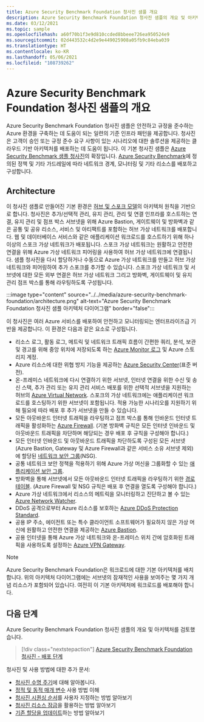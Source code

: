 ```yaml
---
title: Azure Security Benchmark Foundation 청사진 샘플 개요
description: Azure Security Benchmark Foundation 청사진 샘플의 개요 및 아키텍처.
ms.date: 03/12/2021
ms.topic: sample
ms.openlocfilehash: a60f70b1f3e9d810ccded8bbeee726ea950524e9
ms.sourcegitcommit: 02d443532c4d2e9e449025908a05fb9c84eba039
ms.translationtype: HT
ms.contentlocale: ko-KR
ms.lasthandoff: 05/06/2021
ms.locfileid: "108739262"
---
```

# <a name="overview-of-the-azure-security-benchmark-foundation-blueprint-sample"></a>Azure Security Benchmark Foundation 청사진 샘플의 개요

Azure Security Benchmark Foundation 청사진 샘플은 안전하고 규정을 준수하는 Azure 환경을 구축하는 데 도움이 되는 일련의 기준 인프라 패턴을 제공합니다. 청사진은 고객이 승인 또는 규정 준수 요구 사항이 있는 시나리오에 대한 솔루션을 제공하는 클라우드 기반 아키텍처를 배포하는 데 도움이 됩니다. 이 기본 청사진 샘플은 [Azure Security Benchmark 샘플 청사진](../azure-security-benchmark.md)의 확장입니다. [Azure Security Benchmark](../../../../security/benchmarks/index.yml)에 정의된 정책 및 기타 가드레일에 따라 네트워크 경계, 모니터링 및 기타 리소스를 배포하고 구성합니다.

## <a name="architecture"></a>Architecture

이 청사진 샘플로 만들어진 기본 환경은 [허브 및 스포크 모델](/azure/architecture/reference-architectures/hybrid-networking/hub-spoke)의 아키텍처 원칙을 기반으로 합니다.
청사진은 추가/선택적 관리, 유지 관리, 관리 및 연결 인프라를 호스트하는 연결, 유지 관리 및 점프 박스 서브넷을 위해 Azure Bastion, 게이트웨이 및 방화벽과 같은 공통 및 공유 리소스, 서비스 및 아티팩트를 포함하는 허브 가상 네트워크를 배포합니다. 웹 및 데이터베이스 서비스와 같은 애플리케이션 워크로드를 호스트하기 위해 하나 이상의 스포크 가상 네트워크가 배포됩니다. 스포크 가상 네트워크는 원활하고 안전한 연결을 위해 Azure 가상 네트워크 피어링을 사용하여 허브 가상 네트워크에 연결됩니다. 샘플 청사진을 다시 할당하거나 수동으로 Azure 가상 네트워크를 만들고 허브 가상 네트워크와 피어링하여 추가 스포크를 추가할 수 있습니다. 스포크 가상 네트워크 및 서브넷에 대한 모든 외부 연결은 허브 가상 네트워크 그리고 방화벽, 게이트웨이 및 유지 관리 점프 박스를 통해 라우팅하도록 구성됩니다.

:::image type="content" source="../../media/azure-security-benchmark-foundation/architecture.png" alt-text="Azure Security Benchmark Foundation 청사진 샘플 아키텍처 다이어그램" border="false":::

이 청사진은 여러 Azure 서비스를 배포하여 안전하고 모니터링되는 엔터프라이즈급 기반을 제공합니다. 이 환경은 다음과 같은 요소로 구성됩니다.

- 리소스 로그, 활동 로그, 메트릭 및 네트워크 트래픽 흐름이 간편한 쿼리, 분석, 보관 및 경고를 위해 중앙 위치에 저장되도록 하는 [Azure Monitor 로그](../../../../azure-monitor/logs/data-platform-logs.md) 및 Azure 스토리지 계정.
- Azure 리소스에 대한 위협 방지 기능을 제공하는 [Azure Security Center](../../../../security-center/security-center-introduction.md)(표준 버전).
- 온-프레미스 네트워크에 다시 연결하기 위한 서브넷, 인터넷 연결을 위한 수신 및 송신 스택, 추가 관리 또는 유지 관리 서비스 배포를 위한 선택적 서브넷을 지원하는 허브의 [Azure Virtual Network](../../../../virtual-network/virtual-networks-overview.md). 스포크의 가상 네트워크에는 애플리케이션 워크로드를 호스팅하기 위한 서브넷이 포함됩니다. 적용 가능한 시나리오를 지원하기 위해 필요에 따라 배포 후 추가 서브넷을 만들 수 있습니다.
- 모든 아웃바운드 인터넷 트래픽을 라우팅하고 점프 박스를 통해 인바운드 인터넷 트래픽을 활성화하는 [Azure Firewall](../../../../firewall/overview.md). (기본 방화벽 규칙은 모든 인터넷 인바운드 및 아웃바운드 트래픽을 차단하며 해당되는 경우 배포 후 규칙을 구성해야 합니다.)
- 모든 인터넷 인바운드 및 아웃바운드 트래픽을 차단하도록 구성된 모든 서브넷(Azure Bastion, Gateway 및 Azure Firewall과 같은 서비스 소유 서브넷 제외)에 할당된 [네트워크 보안 그룹](../../../../virtual-network/network-security-group-how-it-works.md)(NSG).
- 공통 네트워크 보안 정책을 적용하기 위해 Azure 가상 머신을 그룹화할 수 있는 [애플리케이션 보안 그룹](../../../../virtual-network/application-security-groups.md).
- 방화벽을 통해 서브넷에서 모든 아웃바운드 인터넷 트래픽을 라우팅하기 위한 [경로 테이블](../../../../virtual-network/manage-route-table.md). (Azure Firewall 및 NSG 규칙은 배포 후 연결을 열도록 구성해야 합니다.)
- Azure 가상 네트워크에서 리소스의 메트릭을 모니터링하고 진단하고 볼 수 있는 [Azure Network Watcher](../../../../network-watcher/network-watcher-monitoring-overview.md).
- DDoS 공격으로부터 Azure 리소스를 보호하는 [Azure DDoS Protection Standard](../../../../ddos-protection/ddos-protection-overview.md).
- 공용 IP 주소, 에이전트 또는 특수 클라이언트 소프트웨어가 필요하지 않은 가상 머신에 원활하고 안전한 연결을 제공하는 [Azure Bastion](../../../../bastion/bastion-overview.md).
- 공용 인터넷을 통해 Azure 가상 네트워크와 온-프레미스 위치 간에 암호화된 트래픽을 사용하도록 설정하는 [Azure VPN Gateway](../../../../vpn-gateway/vpn-gateway-about-vpngateways.md).

> [!NOTE]
> Azure Security Benchmark Foundation은 워크로드에 대한 기본 아키텍처를 배치합니다. 위의 아키텍처 다이어그램에는 서브넷의 잠재적인 사용을 보여주는 몇 가지 개념 리소스가 포함되어 있습니다. 여전히 이 기본 아키텍처에 워크로드를 배포해야 합니다.

## <a name="next-steps"></a>다음 단계

Azure Security Benchmark Foundation 청사진 샘플의 개요 및 아키텍처를 검토했습니다.

> [!div class="nextstepaction"]
> [Azure Security Benchmark Foundation 청사진 - 배포 단계](./deploy.md)

청사진 및 사용 방법에 대한 추가 문서:

- [청사진 수명 주기](../../concepts/lifecycle.md)에 대해 알아봅니다.
- [정적 및 동적 매개 변수](../../concepts/parameters.md) 사용 방법 이해
- [청사진 시퀀싱 순서](../../concepts/sequencing-order.md)를 사용자 지정하는 방법 알아보기
- [청사진 리소스 잠금](../../concepts/resource-locking.md)을 활용하는 방법 알아보기
- [기존 할당을 업데이트](../../how-to/update-existing-assignments.md)하는 방법 알아보기
